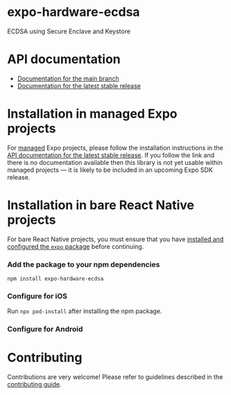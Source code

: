 # expo-hardware-ecdsa

ECDSA using Secure Enclave and Keystore

# API documentation

- [Documentation for the main branch](https://github.com/expo/expo/blob/main/docs/pages/versions/unversioned/sdk/hardware-ecdsa.md)
- [Documentation for the latest stable release](https://docs.expo.dev/versions/latest/sdk/hardware-ecdsa/)

# Installation in managed Expo projects

For [managed](https://docs.expo.dev/versions/latest/introduction/managed-vs-bare/) Expo projects, please follow the installation instructions in the [API documentation for the latest stable release](#api-documentation). If you follow the link and there is no documentation available then this library is not yet usable within managed projects &mdash; it is likely to be included in an upcoming Expo SDK release.

# Installation in bare React Native projects

For bare React Native projects, you must ensure that you have [installed and configured the `expo` package](https://docs.expo.dev/bare/installing-expo-modules/) before continuing.

### Add the package to your npm dependencies

```
npm install expo-hardware-ecdsa
```

### Configure for iOS

Run `npx pod-install` after installing the npm package.


### Configure for Android



# Contributing

Contributions are very welcome! Please refer to guidelines described in the [contributing guide]( https://github.com/expo/expo#contributing).
